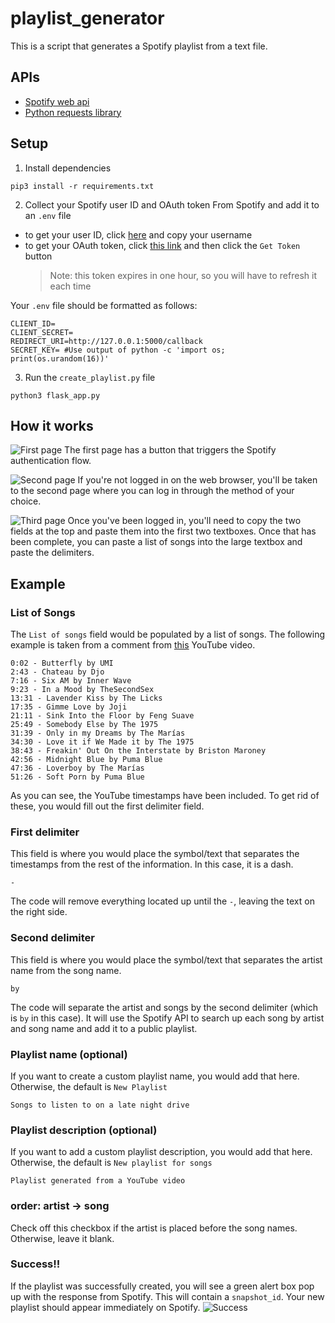 # playlist_generator
This is a script that generates a Spotify playlist from a text file.

## APIs
- [Spotify web api](https://developer.spotify.com/documentation/web-api/)
- [Python requests library](https://requests.readthedocs.io/en/master/)

## Setup
1. Install dependencies

```pip3 install -r requirements.txt```

2. Collect your Spotify user ID and OAuth token From Spotify and add it to an `.env` file
- to get your user ID, click [here](https://www.spotify.com/us/account/overview/) and copy your username
- to get your OAuth token, click [this link](https://developer.spotify.com/console/post-playlists/) and then click the `Get Token` button
  > Note: this token expires in one hour, so you will have to refresh it each time

Your `.env` file should be formatted as follows:

```
CLIENT_ID=
CLIENT_SECRET=
REDIRECT_URI=http://127.0.0.1:5000/callback
SECRET_KEY= #Use output of python -c 'import os; print(os.urandom(16))'
```

3. Run the `create_playlist.py` file

```python3 flask_app.py```

## How it works
![First page](static/1.png?raw=true "First page")
The first page has a button that triggers the Spotify authentication flow.

![Second page](static/2.png?raw=true "Second page")
If you're not logged in on the web browser, you'll be taken to the second page where you can log in through the method of your choice.

![Third page](static/3.png?raw=true "Third page")
Once you've been logged in, you'll need to copy the two fields at the top and paste them into the first two textboxes. Once that has been complete, you can paste a list of songs into the large textbox and paste the delimiters.

## Example
### List of Songs
The `List of songs` field would be populated by a list of songs. The following example is taken from a comment from [this](https://www.youtube.com/watch?v=r3X2Y-Xuwwo&ab_channel=honimilk) YouTube video.
```
0:02 - Butterfly by UMI
2:43 - Chateau by Djo
7:16 - Six AM by Inner Wave
9:23 - In a Mood by TheSecondSex
13:31 - Lavender Kiss by The Licks
17:35 - Gimme Love by Joji
21:11 - Sink Into the Floor by Feng Suave
25:49 - Somebody Else by The 1975
31:39 - Only in my Dreams by The Marías
34:30 - Love it if We Made it by The 1975
38:43 - Freakin' Out On the Interstate by Briston Maroney
42:56 - Midnight Blue by Puma Blue
47:36 - Loverboy by The Marías
51:26 - Soft Porn by Puma Blue
```
As you can see, the YouTube timestamps have been included. To get rid of these, you would fill out the first delimiter field.

### First delimiter
This field is where you would place the symbol/text that separates the timestamps from the rest of the information. In this case, it is a dash.
```
-
```
The code will remove everything located up until the `-`, leaving the text on the right side.

### Second delimiter
This field is where you would place the symbol/text that separates the artist name from the song name.
```
by
```
The code will separate the artist and songs by the second delimiter (which is `by` in this case). It will use the Spotify API to search up each song by artist and song name and add it to a public playlist.

### Playlist name (optional)
If you want to create a custom playlist name, you would add that here. Otherwise, the default is `New Playlist`
```
Songs to listen to on a late night drive
```

### Playlist description (optional)
If you want to add a custom playlist description, you would add that here. Otherwise, the default is `New playlist for songs`
```
Playlist generated from a YouTube video
```

### order: artist -> song
Check off this checkbox if the artist is placed before the song names. Otherwise, leave it blank.

### Success!!
If the playlist was successfully created, you will see a green alert box pop up with the response from Spotify. This will contain a `snapshot_id`. Your new playlist should appear immediately on Spotify.
![Success](static/success.png?raw=true "Success")
